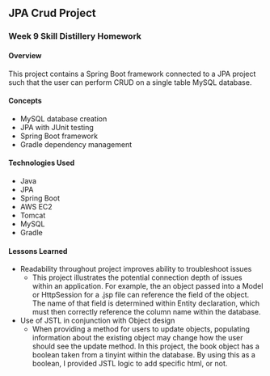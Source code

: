 ## JPA Crud Project

### Week 9 Skill Distillery Homework

#### Overview

This project contains a Spring Boot framework connected to a JPA project such that the user can perform CRUD on a single table MySQL database.

#### Concepts

- MySQL database creation
- JPA with JUnit testing
- Spring Boot framework
- Gradle dependency management

#### Technologies Used

- Java
- JPA
- Spring Boot
- AWS EC2
- Tomcat
- MySQL
- Gradle

#### Lessons Learned

- Readability throughout project improves ability to troubleshoot issues
  - This project illustrates the potential connection depth of issues within an application.  For example, the an object passed into a Model or HttpSession for a .jsp file can reference the field of the object.  The name of that field is determined within Entity declaration, which must then correctly reference the column name within the database.
- Use of JSTL in conjunction with Object design
  - When providing a method for users to update objects, populating information about the existing object may change how the user should see the update method.  In this project, the book object has a boolean taken from a tinyint within the database.  By using this as a boolean, I provided JSTL logic to add specific html, or not.
